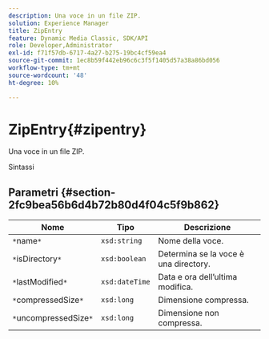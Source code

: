 ```yaml
---
description: Una voce in un file ZIP.
solution: Experience Manager
title: ZipEntry
feature: Dynamic Media Classic, SDK/API
role: Developer,Administrator
exl-id: f71f57db-6717-4a27-b275-19bc4cf59ea4
source-git-commit: 1ec8b59f442eb96c6c3f5f1405d57a38a86bd056
workflow-type: tm+mt
source-wordcount: '48'
ht-degree: 10%

---
```


# ZipEntry{#zipentry}

Una voce in un file ZIP.

Sintassi

## Parametri {#section-2fc9bea56b6d4b72b80d4f04c5f9b862}

| Nome | Tipo | Descrizione |
|---|---|---|
| `*`name`*` | `xsd:string` | Nome della voce. |
| `*`isDirectory`*` | `xsd:boolean` | Determina se la voce è una directory. |
| `*`lastModified`*` | `xsd:dateTime` | Data e ora dell’ultima modifica. |
| `*`compressedSize`*` | `xsd:long` | Dimensione compressa. |
| `*`uncompressedSize`*` | `xsd:long` | Dimensione non compressa. |
